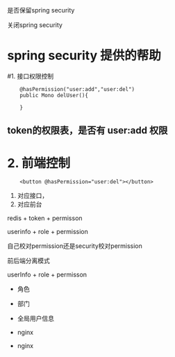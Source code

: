 是否保留spring security

关闭spring security

# spring security 提供的帮助
#1. 接口权限控制
```text
    @hasPermission("user:add","user:del")
    public Mono delUser(){
    
    }

```

## token的权限表，是否有 user:add 权限
# 2. 前端控制
```text
    <button @hasPermission="user:del"></button>

```

1. 对应接口，
2. 对应前台

redis + token + permisson


userinfo + role + permission 

自己校对permission还是security校对permission




























前后端分离模式

userInfo + role + permisson



- 角色
- 部门
- 全局用户信息


- nginx



- nginx
